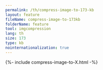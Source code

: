 ```yaml
---
permalink: /th/compress-image-to-173-kb
layout: feature
fileName: compress-image-to-173kb
folderName: feature
tool: imgcompression
lang: th
size: 173
type: kb
nointernationalization: true
---
```

{%- include compress-image-to-X.html -%}
      